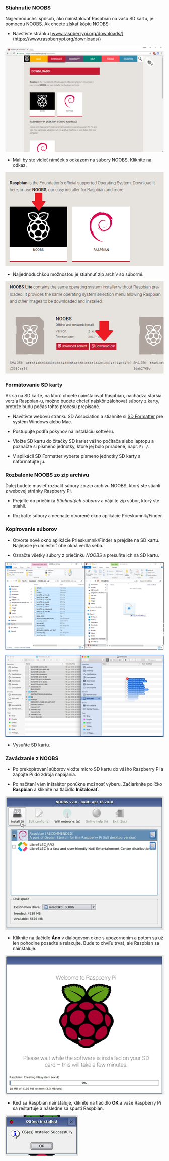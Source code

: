 ### Stiahnutie NOOBS

Najjednoduchší spôsob, ako nainštalovať Raspbian na vašu SD kartu, je pomocou NOOBS. Ak chcete získať kópiu NOOBS:

+ Navštívte stránku [www.raspberrypi.org/downloads/](https://www.raspberrypi.org/downloads/)

![Stránka na prevzatie](images/downloads-page.png)

+ Mali by ste vidieť rámček s odkazom na súbory NOOBS. Kliknite na odkaz.

![Kliknite na NOOBS](images/click-noobs.png)

+ Najjednoduchšou možnosťou je stiahnuť zip archív so súbormi.

![Stiahnuť zip](images/download-zip.png)

### Formátovanie SD karty

Ak sa na SD karte, na ktorú chcete nainštalovať Raspbian, nachádza staršia verzia Raspbian-u, možno budete chcieť najskôr zálohovať súbory z karty, pretože budú počas tohto procesu prepísané.

+ Navštívte webovú stránku SD Association a stiahnite si [SD Formatter](https://www.sdcard.org/downloads/formatter_4/index.html) pre systém Windows alebo Mac.

+ Postupujte podľa pokynov na inštaláciu softvéru.

+ Vložte SD kartu do čítačky SD kariet vášho počítača alebo laptopu a poznačte si písmeno jednotky, ktoré jej bolo priradené, napr. `F: /`.

+ V aplikácii SD Formatter vyberte písmeno jednotky SD karty a naformátujte ju.

### Rozbalenie NOOBS zo zip archívu

Ďalej budete musieť rozbaliť súbory zo zip archívu NOOBS, ktorý ste stiahli z webovej stránky Raspberry Pi.

+ Prejdite do priečinka *Stiahnutých súborov* a nájdite zip súbor, ktorý ste stiahli.

+ Rozbaľte súbory a nechajte otvorené okno aplikácie Prieskumník/Finder.

### Kopírovanie súborov

+ Otvorte nové okno aplikácie Prieskumník/Finder a prejdite na SD kartu. Najlepšie je umiestniť obe okná vedľa seba.

+ Označte všetky súbory z priečinku *NOOBS* a presuňte ich na SD kartu.

![kopírovanie v systéme Windows](images/copy3.png)

![kopírovanie v systéme MacOS](images/macos_copy.png)

+ Vysuňte SD kartu.

### Zavádzanie z NOOBS

+ Po prekopírovaní súborov vložte micro SD kartu do vášho Raspberry Pi a zapojte Pi do zdroja napájania.

+ Po načítaní vám inštalátor ponúkne možnosť výberu. Začiarknite políčko **Raspbian** a kliknite na tlačidlo **Inštalovať**.

![inštalovať](images/install.png)

+ Kliknite na tlačidlo **Áno** v dialógovom okne s upozornením a potom sa už len pohodlne posaďte a relaxujte. Bude to chvíľu trvať, ale Raspbian sa nainštaluje.

![inštalácia](images/installing.png)

+ Keď sa Raspbian nainštaluje, kliknite na tlačidlo **OK** a vaše Raspberry Pi sa reštartuje a následne sa spustí Raspbian.

![nainštalované](images/installed.png)